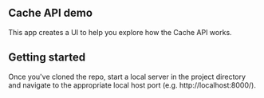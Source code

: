 ## Cache API demo

This app creates a UI to help you explore how the Cache API works.

## Getting started

Once you've cloned the repo, start a local server in the project directory and navigate to the appropriate local host port (e.g. http://localhost:8000/).

